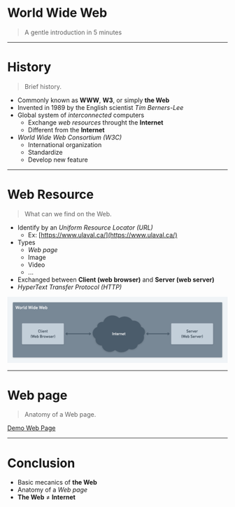 <!-- Remark.js style -->
<!--  class: middle, center -->

# World Wide Web

> A gentle introduction in 5 minutes

---

# History

> Brief history.

- Commonly known as **WWW**, **W3**, or simply **the Web**
- Invented in 1989 by the English scientist _Tim Berners-Lee_
- Global system of _interconnected_ computers
  - Exchange _web resources_ throught the **Internet**
  - Different from the **Internet**
- _World Wide Web Consortium (W3C)_
  - International organization
  - Standardize
  - Develop new feature

---

# Web Resource

> What can we find on the Web.

- Identify by an _Uniform Resource Locator (URL)_
  - Ex: [https://www.ulaval.ca/](https://www.ulaval.ca/)
- Types
  - _Web page_
  - Image
  - Video
  - ...
- Exchanged between **Client (web browser)** and **Server (web server)**
- _HyperText Transfer Protocol (HTTP)_

<img src="./assets/images/client-server.png" width="700">

---

# Web page

> Anatomy of a Web page.

[Demo Web Page](./demo/index.html)

---

# Conclusion

- Basic mecanics of **the Web**
- Anatomy of a _Web page_
- **The Web** ≠ **Internet**
